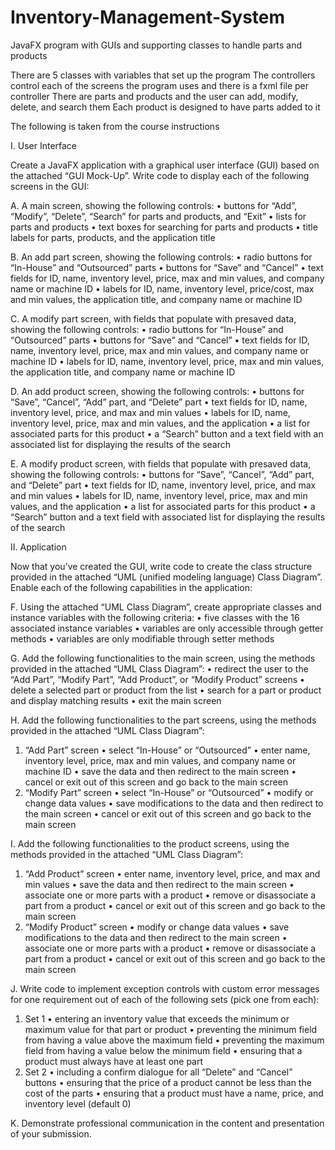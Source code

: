 # Inventory-Management-System
JavaFX program with GUIs and supporting classes to handle parts and products

There are 5 classes with variables that set up the program
The controllers control each of the screens the program uses and there is a fxml file per controller
There are parts and products and the user can add, modify, delete, and search them
Each product is designed to have parts added to it

The following is taken from the course instructions

I. User Interface

 Create a JavaFX application with a graphical user interface (GUI) based on the attached “GUI Mock-Up”. Write code to display each of the following screens in the GUI: 

A.  A main screen, showing the following controls:
•  buttons for “Add”, “Modify”, “Delete”, “Search” for parts and products, and “Exit”
•  lists for parts and products
•  text boxes for searching for parts and products
•  title labels for parts, products, and the application title 

B.  An add part screen, showing the following controls:
•  radio buttons for “In-House” and “Outsourced” parts
•  buttons for “Save” and “Cancel”
•  text fields for ID, name, inventory level, price, max and min values, and company name or machine ID
•  labels for ID, name, inventory level, price/cost, max and min values, the application title, and company name or machine ID
 
C.  A modify part screen, with fields that populate with presaved data, showing the following controls:
•  radio buttons for “In-House” and “Outsourced” parts
•  buttons for “Save” and “Cancel”
•  text fields for ID, name, inventory level, price, max and min values, and company name or machine ID
•  labels for ID, name, inventory level, price, max and min values, the application title, and company name or machine ID

D. An add product screen, showing the following controls:
•  buttons for “Save”, “Cancel”, “Add” part, and “Delete” part
•  text fields for ID, name, inventory level, price, and max and min values
•  labels for ID, name, inventory level, price, max and min values, and the application
•  a list for associated parts for this product
•  a “Search” button and a text field with an associated list for displaying the results of the search

E.  A modify product screen, with fields that populate with presaved data, showing the following controls:
•  buttons for “Save”, “Cancel”, “Add” part, and “Delete” part
•  text fields for ID, name, inventory level, price, and max and min values
•  labels for ID, name, inventory level, price, max and min values, and the application
•  a list for associated parts for this product
•  a “Search” button and a text field with associated list for displaying the results of the search

II. Application

Now that you’ve created the GUI, write code to create the class structure provided in the attached “UML (unified modeling language) Class Diagram”. Enable each  of the following capabilities in the application:
 
F.  Using the attached “UML Class Diagram”, create appropriate classes and instance variables with the following criteria:
•  five classes with the 16 associated instance variables
•  variables are only accessible through getter methods
•  variables are only modifiable through setter methods

G.  Add the following functionalities to the main screen, using the methods provided in the attached “UML Class Diagram”:
•  redirect the user to the “Add Part”, “Modify Part”, “Add Product”, or “Modify Product” screens
•  delete a selected part or product from the list
•  search for a part or product and display matching results
•  exit the main screen
 
H.  Add the following functionalities to the part screens, using the methods provided in the attached “UML Class Diagram”:
1.  “Add Part” screen
•  select “In-House” or “Outsourced”
•  enter name, inventory level, price, max and min values, and company name or machine ID
•  save the data and then redirect to the main screen
•  cancel or exit out of this screen and go back to the main screen
2.  “Modify Part” screen
•  select “In-House” or “Outsourced”
•  modify or change data values
•  save modifications to the data and then redirect to the main screen
•  cancel or exit out of this screen and go back to the main screen

I.  Add the following functionalities to the product screens, using the methods provided in the attached “UML Class Diagram”:
1.  “Add Product” screen
•  enter name, inventory level, price, and max and min values
•  save the data and then redirect to the main screen
•  associate one or more parts with a product
•  remove or disassociate a part from a product
•  cancel or exit out of this screen and go back to the main screen
2.  “Modify Product” screen
•  modify or change data values
•  save modifications to the data and then redirect to the main screen
•  associate one or more parts with a product
•  remove or disassociate a part from a product
•  cancel or exit out of this screen and go back to the main screen

J.  Write code to implement exception controls with custom error messages for one requirement out of each of the following sets (pick one from each):
1.  Set 1
•  entering an inventory value that exceeds the minimum or maximum value for that part or product
•  preventing the minimum field from having a value above the maximum field
•  preventing the maximum field from having a value below the minimum field
•  ensuring that a product must always have at least one part
2.  Set 2
•  including a confirm dialogue for all “Delete” and “Cancel” buttons
•  ensuring that the price of a product cannot be less than the cost of the parts
•  ensuring that a product must have a name, price, and inventory level (default 0)
 
K.  Demonstrate professional communication in the content and presentation of your submission.






